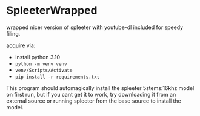# SpleeterWrapped
wrapped nicer version of spleeter with youtube-dl included for speedy filing.


acquire via: 
* install python 3.10
* `python -m venv venv`
* `venv/Scripts/Activate`
* `pip install -r requirements.txt`

<!-- * pipe client from https://github.com/audacity/audacity/edit/master/scripts/piped-work/pipeclient.py
* conda create --name py36 python=3.6
* clone this repo into your conda env
* conda install -c conda-forge spleeter
* pip install youtube_dl
* pip install youtube-search-python -->

This program should automagically install the spleeter 5stems:16khz model on first run, but if you cant get it to work, try downloading it from an external source or running spleeter from the base source to install the model.

